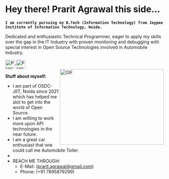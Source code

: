 # Hey there! Prarit Agrawal this side...

**`I am currently pursuing my B.Tech (Information Technology) from Jaypee Institute of Information Technology, Noida.`**

Dedicated and enthusiastic Technical Programmer, eager to apply my skills over the gap in the IT Industry with proven monitoring and debugging with special interest in Open Source Technologies involved in Automobile Industry.

<a href="https://www.linkedin.com/in/prarit-agrawal-8038991b7/" target="_blank">
  <img align="middle" alt="Prarit's LinkdeIN" width="30px" src="https://cdn.jsdelivr.net/npm/simple-icons@v3/icons/linkedin.svg" />
</a>
<a href="https://twitter.com/Tranquil_ou" target="_blank">
  <img align="middle" alt="Prarit's Twitter" width="30px" src="https://cdn.jsdelivr.net/npm/simple-icons@3.2.0/icons/twitter.svg" />
</a>

<br/>

<img align="right" height="240" width="330" alt="GIF" src="https://media.tenor.com/NOYF3f82b_gAAAAC/programmer.gif" />

**Stuff about myself:**

- I am part of OSDC-JIIT, Noida since 2021 which has helped me alot to get into the world of Open Source. 
- I am willling to work more upon API technologies in the near future.
- I am a great car enthusiast that one could call me Automobile Toiler.
- 
- REACH ME THROUGH: 
  - E-Mail: (prarit.agrawal@gmail.com)
  - Phone: (+91 7895879299)

